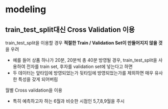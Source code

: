 # modeling

## train_test_split대신 Cross Validation 이용

train_test_split을 이용할 경우 **적절한 Train / Validation Set이 만들어지지 않을 것**을 우려
  - 예를 들어 상품 하나가 20분, 20분씩 총 40분 방영될 경우, train_test_split을 사용하여 전자를 train set, 후자를 validation set에 넣는다고 하면
  - 두 데이터는 앞타임에 방영되었는가 뒷타임에 방영되었는가를 제외하면 매우 유사한 특성을 갖게 되어버림

월별 Cross validation을 이용
  - 특히 예측하고자 하는 6월과 비슷한 시점인 5,7,8,9월을 주시 
